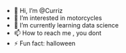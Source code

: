- 👋 Hi, I’m @Curriz
- 👀 I’m interested in motorcycles
- 🌱 I’m currently learning data science
- 📫 How to reach me , you dont
- ⚡ Fun fact: halloween

<!---
Curriz/Curriz is a ✨ special ✨ repository because its `README.md` (this file) appears on your GitHub profile.
You can click the Preview link to take a look at your changes.
--->
